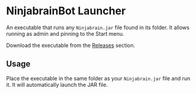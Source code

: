 # NinjabrainBot Launcher
An executable that runs any `Ninjabrain.jar` file found in its folder. It allows running as admin and pinning to the Start menu.

Download the executable from the [Releases](https://github.com/qMaxXen/NinjabrainBot-Launcher/releases/tag/v1.0.0) section.

## Usage

Place the executable in the same folder as your `Ninjabrain.jar` file and run it. It will automatically launch the JAR file.

